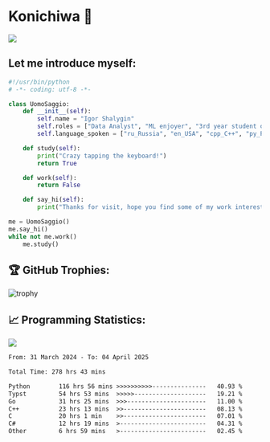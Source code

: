 # Konichiwa 👋
![](https://komarev.com/ghpvc/?username=IgorFandre&color=brightgreen)

## Let me introduce myself:
```py
#!/usr/bin/python
# -*- coding: utf-8 -*-

class UomoSaggio:
    def __init__(self):
        self.name = "Igor Shalygin"
        self.roles = ["Data Analyst", "ML enjoyer", "3rd year student of MIPT"]
        self.language_spoken = ["ru_Russia", "en_USA", "cpp_C++", "py_Python", "go_Golang"]

    def study(self):
        print("Crazy tapping the keyboard!")
        return True

    def work(self):
        return False

    def say_hi(self):
        print("Thanks for visit, hope you find some of my work interesting.")

me = UomoSaggio()
me.say_hi()
while not me.work()
    me.study()
```

## 🏆 GitHub Trophies:
![trophy](https://github-profile-trophy.vercel.app/?username=IgorFandre&title=MultiLanguage,Repositories,Commits,Experience,PullRequest,Reviews)

## 📈 Programming Statistics:

![](https://github-profile-summary-cards.vercel.app/api/cards/profile-details?username=IgorFandre&theme=solarized_dark)

<!--START_SECTION:waka-->

```txt
From: 31 March 2024 - To: 04 April 2025

Total Time: 278 hrs 43 mins

Python        116 hrs 56 mins >>>>>>>>>>---------------   40.93 %
Typst         54 hrs 53 mins  >>>>>--------------------   19.21 %
Go            31 hrs 25 mins  >>>----------------------   11.00 %
C++           23 hrs 13 mins  >>-----------------------   08.13 %
C             20 hrs 1 min    >>-----------------------   07.01 %
C#            12 hrs 19 mins  >------------------------   04.31 %
Other         6 hrs 59 mins   >------------------------   02.45 %
```

<!--END_SECTION:waka-->

